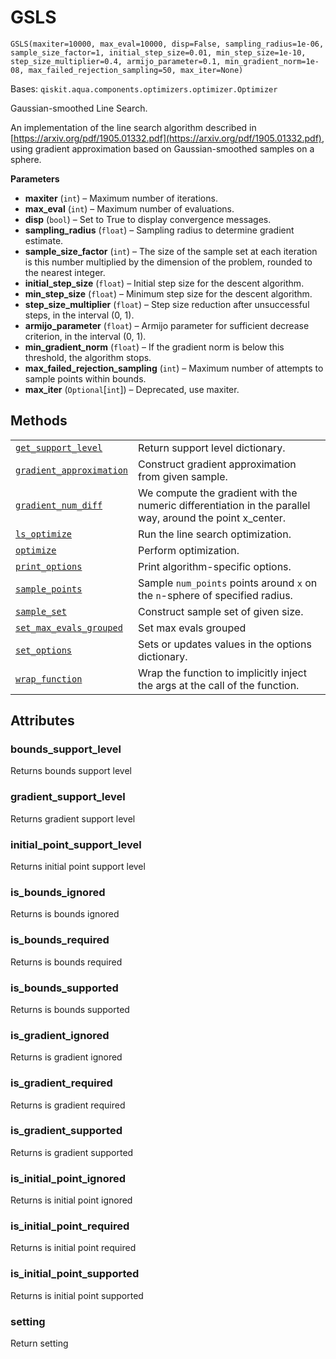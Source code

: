 # GSLS

<span id="undefined" />

`GSLS(maxiter=10000, max_eval=10000, disp=False, sampling_radius=1e-06, sample_size_factor=1, initial_step_size=0.01, min_step_size=1e-10, step_size_multiplier=0.4, armijo_parameter=0.1, min_gradient_norm=1e-08, max_failed_rejection_sampling=50, max_iter=None)`

Bases: `qiskit.aqua.components.optimizers.optimizer.Optimizer`

Gaussian-smoothed Line Search.

An implementation of the line search algorithm described in [https://arxiv.org/pdf/1905.01332.pdf](https://arxiv.org/pdf/1905.01332.pdf), using gradient approximation based on Gaussian-smoothed samples on a sphere.

**Parameters**

*   **maxiter** (`int`) – Maximum number of iterations.
*   **max\_eval** (`int`) – Maximum number of evaluations.
*   **disp** (`bool`) – Set to True to display convergence messages.
*   **sampling\_radius** (`float`) – Sampling radius to determine gradient estimate.
*   **sample\_size\_factor** (`int`) – The size of the sample set at each iteration is this number multiplied by the dimension of the problem, rounded to the nearest integer.
*   **initial\_step\_size** (`float`) – Initial step size for the descent algorithm.
*   **min\_step\_size** (`float`) – Minimum step size for the descent algorithm.
*   **step\_size\_multiplier** (`float`) – Step size reduction after unsuccessful steps, in the interval (0, 1).
*   **armijo\_parameter** (`float`) – Armijo parameter for sufficient decrease criterion, in the interval (0, 1).
*   **min\_gradient\_norm** (`float`) – If the gradient norm is below this threshold, the algorithm stops.
*   **max\_failed\_rejection\_sampling** (`int`) – Maximum number of attempts to sample points within bounds.
*   **max\_iter** (`Optional`\[`int`]) – Deprecated, use maxiter.

## Methods

|                                                                                                                                                                                                                         |                                                                                                           |
| ----------------------------------------------------------------------------------------------------------------------------------------------------------------------------------------------------------------------- | --------------------------------------------------------------------------------------------------------- |
| [`get_support_level`](qiskit.aqua.components.optimizers.GSLS.get_support_level#qiskit.aqua.components.optimizers.GSLS.get_support_level "qiskit.aqua.components.optimizers.GSLS.get_support_level")                     | Return support level dictionary.                                                                          |
| [`gradient_approximation`](qiskit.aqua.components.optimizers.GSLS.gradient_approximation#qiskit.aqua.components.optimizers.GSLS.gradient_approximation "qiskit.aqua.components.optimizers.GSLS.gradient_approximation") | Construct gradient approximation from given sample.                                                       |
| [`gradient_num_diff`](qiskit.aqua.components.optimizers.GSLS.gradient_num_diff#qiskit.aqua.components.optimizers.GSLS.gradient_num_diff "qiskit.aqua.components.optimizers.GSLS.gradient_num_diff")                     | We compute the gradient with the numeric differentiation in the parallel way, around the point x\_center. |
| [`ls_optimize`](qiskit.aqua.components.optimizers.GSLS.ls_optimize#qiskit.aqua.components.optimizers.GSLS.ls_optimize "qiskit.aqua.components.optimizers.GSLS.ls_optimize")                                             | Run the line search optimization.                                                                         |
| [`optimize`](qiskit.aqua.components.optimizers.GSLS.optimize#qiskit.aqua.components.optimizers.GSLS.optimize "qiskit.aqua.components.optimizers.GSLS.optimize")                                                         | Perform optimization.                                                                                     |
| [`print_options`](qiskit.aqua.components.optimizers.GSLS.print_options#qiskit.aqua.components.optimizers.GSLS.print_options "qiskit.aqua.components.optimizers.GSLS.print_options")                                     | Print algorithm-specific options.                                                                         |
| [`sample_points`](qiskit.aqua.components.optimizers.GSLS.sample_points#qiskit.aqua.components.optimizers.GSLS.sample_points "qiskit.aqua.components.optimizers.GSLS.sample_points")                                     | Sample `num_points` points around `x` on the `n`-sphere of specified radius.                              |
| [`sample_set`](qiskit.aqua.components.optimizers.GSLS.sample_set#qiskit.aqua.components.optimizers.GSLS.sample_set "qiskit.aqua.components.optimizers.GSLS.sample_set")                                                 | Construct sample set of given size.                                                                       |
| [`set_max_evals_grouped`](qiskit.aqua.components.optimizers.GSLS.set_max_evals_grouped#qiskit.aqua.components.optimizers.GSLS.set_max_evals_grouped "qiskit.aqua.components.optimizers.GSLS.set_max_evals_grouped")     | Set max evals grouped                                                                                     |
| [`set_options`](qiskit.aqua.components.optimizers.GSLS.set_options#qiskit.aqua.components.optimizers.GSLS.set_options "qiskit.aqua.components.optimizers.GSLS.set_options")                                             | Sets or updates values in the options dictionary.                                                         |
| [`wrap_function`](qiskit.aqua.components.optimizers.GSLS.wrap_function#qiskit.aqua.components.optimizers.GSLS.wrap_function "qiskit.aqua.components.optimizers.GSLS.wrap_function")                                     | Wrap the function to implicitly inject the args at the call of the function.                              |

## Attributes

<span id="undefined" />

### bounds\_support\_level

Returns bounds support level

<span id="undefined" />

### gradient\_support\_level

Returns gradient support level

<span id="undefined" />

### initial\_point\_support\_level

Returns initial point support level

<span id="undefined" />

### is\_bounds\_ignored

Returns is bounds ignored

<span id="undefined" />

### is\_bounds\_required

Returns is bounds required

<span id="undefined" />

### is\_bounds\_supported

Returns is bounds supported

<span id="undefined" />

### is\_gradient\_ignored

Returns is gradient ignored

<span id="undefined" />

### is\_gradient\_required

Returns is gradient required

<span id="undefined" />

### is\_gradient\_supported

Returns is gradient supported

<span id="undefined" />

### is\_initial\_point\_ignored

Returns is initial point ignored

<span id="undefined" />

### is\_initial\_point\_required

Returns is initial point required

<span id="undefined" />

### is\_initial\_point\_supported

Returns is initial point supported

<span id="undefined" />

### setting

Return setting
